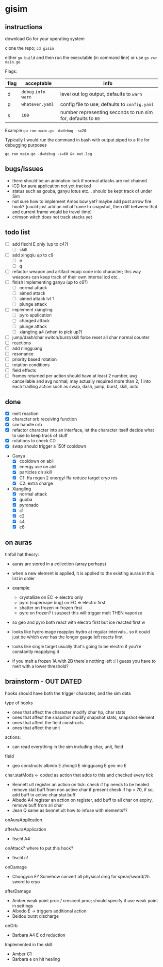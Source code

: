 # gisim

## instructions

download Go for your operating system

clone the repo; `cd gisim`

either `go build` and then run the executable (in command line) or use `go run main.go`

Flags:

| flag | acceptable            | info                                                         |
| ---- | --------------------- | ------------------------------------------------------------ |
| d    | `debug` `info` `warn` | level out log output, defaults to `warn`                     |
| p    | `whatever.yaml`       | config file to use; defaults to `config.yaml`                |
| s    | `100`                 | number representing seconds to run sim for, defaults to `60` |

Example `go run main.go -d=debug -s=20`

Typically I would run the command in bash with output piped to a file for debugging purposes

`go run main.go -d=debug -s=60 &> out.log`

## bugs/issues

- there should be an animation lock if normal attacks are not chained
- ICD for aura application not yet tracked
- status such as gouba, ganyu lotus etc... should be kept track of under Sim
- not sure how to implement Amos bow yet? maybe add post arrow fire hook? [could just add an initial frame to snapshot, then diff between that and current frame would be travel time]
- crimson witch does not track stacks yet

## todo list

- [ ] add fischl E only (up to c4?)
  - [ ] skill
- [ ] add xingqiu up to c6
  - [ ] e
  - [ ] q
- [ ] refactor weapon and artifact equip code into character; this way weapons can keep track of their own internal icd etc..
- [ ] finish implementing ganyu (up to c6?)
  - [ ] normal attack
  - [ ] aimed attack
  - [ ] aimed attack lvl 1
  - [ ] plunge attack
- [ ] implement xiangling
  - [ ] pyro application
  - [ ] charged attack
  - [ ] plunge attack
  - [ ] xiangling a4 (when to pick up?)
- [ ] jump/dash/char switch/burst/skill force reset all char normal counter
- [ ] reactions
- [ ] add ningguang
- [ ] resonance
- [ ] priority based rotation
- [ ] rotation conditions
- [ ] field effects
- [ ] frames returned per action should have at least 2 number, avg cancellable and avg normal; may actually required more than 2, 1 into each trailling action such as swap, dash, jump, burst, skill, auto

## done

- [x] melt reaction
- [x] character orb receiving function
- [x] sim handle orb
- [x] refactor character into an interface, let the character itself decide what to use to keep track of stuff
- [x] rotations to check CD
- [x] swap should trigger a 150f cooldown
- Ganyu
  - [x] cooldown on abil
  - [x] energy use on abil
  - [x] particles on skill
  - [x] C1: ffa regen 2 energy/ ffa reduce target cryo res
  - [x] C2: extra charge
- Xiangling
  - [x] normal attack
  - [x] guoba
  - [x] pyronado
  - [x] c1
  - [x] c2
  - [x] c4
  - [x] c6

## on auras

tinfoil hat theory:

- auras are stored in a collection (array perhaps)
- when a new element is applied, it is applied to the existing auras in this list in order
- example:

  - crystallize on EC => electro only
  - pyro (supervape bug) on EC => electro first
  - shatter on frozen => frozen first
  - pyro on frozen? i suspect this will trigger melt THEN vaporize

- so geo and pyro both react with electro first but ice reacted first w
- looks like hydro mage reapplys hydro at regular intervals.. so it could just be which ever has the longer gauge left reacts first
- looks like single target usually that's going to be electro if you're constantly reapplying it
- if you melt a frozen 1A with 2B there's nothing left :( i guess you have to melt with a lower threshold?

## brainstorm - OUT DATED

hooks should have both the trigger character, and the sim data

type of hooks

- ones that affect the character
  modify char hp, char stats
- ones that affect the snapshot
  modify snapshot stats, snapshot element
- ones that affect the field
  constructs
- ones that affect the unit

actions:

- can read everything in the sim including char, unit, field

field

- geo constructs
  albedo E
  zhongli E
  ningguang E
  geo mc E

char.statMods <- coded as action that adds to this and checked every tick

- Bennett ult
  register an action
  on tick:
  check if hp needs to be healed
  remove stat buff from non active char if present
  check if hp > 70, if so, add buff to active char stat buff
- Albedo A4
  register an action
  on register, add buff to all char
  on expiry, remove buff from all char
- Jean Q
  same as bennet ult
  how to infuse with elements??

onAuraApplication

afterAuraApplication

- fischl A4

onAttack? where to put this hook?

- fischl c1

onDamage

- Chongyun E? Somehow convert all physical dmg for spear/sword/2h sword to cryo

afterDamage

- Amber weak point proc / crescent proc; should specify if use weak point in settings
- Albedo E -> triggers additional action
- Beidou burst discharge

onOrb

- Barbara A4 E cd reduction

Implemented in the skill

- Amber C1
- Barbara e on hit healing
